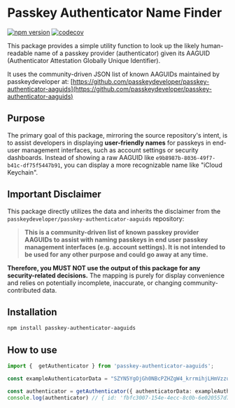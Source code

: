 # Passkey Authenticator Name Finder

[![npm version](https://badge.fury.io/js/passkey-authenticator-aaguids.svg)](https://badge.fury.io/js/passkey-authenticator-aaguids)
[![codecov](https://codecov.io/gh/tarekbeb/passkey-authenticator-aaguids/graph/badge.svg?token=7839BI81E0)](https://codecov.io/gh/tarekbeb/passkey-authenticator-aaguids)

This package provides a simple utility function to look up the likely human-readable name of a passkey provider (authenticator) given its AAGUID (Authenticator Attestation Globally Unique Identifier).

It uses the community-driven JSON list of known AAGUIDs maintained by passkeydeveloper at:
[https://github.com/passkeydeveloper/passkey-authenticator-aaguids](https://github.com/passkeydeveloper/passkey-authenticator-aaguids)

## Purpose

The primary goal of this package, mirroring the source repository's intent, is to assist developers in displaying **user-friendly names** for passkeys in end-user management interfaces, such as account settings or security dashboards. Instead of showing a raw AAGUID like `e9b8987b-8036-49f7-b41c-df75f5447b91`, you can display a more recognizable name like "iCloud Keychain".

## Important Disclaimer

This package directly utilizes the data and inherits the disclaimer from the `passkeydeveloper/passkey-authenticator-aaguids` repository:

> **This is a community-driven list of known passkey provider AAGUIDs to assist with naming passkeys in end user passkey management interfaces (e.g. account settings). It is not intended to be used for any other purpose and could go away at any time.**

**Therefore, you MUST NOT use the output of this package for any security-related decisions.** The mapping is purely for display convenience and relies on potentially incomplete, inaccurate, or changing community-contributed data.

## Installation

```bash
npm install passkey-authenticator-aaguids
```

## How to use

```ts
import {  getAuthenticator } from 'passkey-authenticator-aaguids';

const exampleAuthenticatorData = "SZYN5YgOjGh0NBcPZHZgW4_krrmihjLHmVzzuoMdl2NdAAAAAPv8MAcVTk7MjAtuAgVX170AFBUCgIutOmnd-P3TTsakYoMM292opQECAyYgASFYIGTgM0IiDgO9AqTMSMT1Tdh1sHiL99qEZJ4cdk8vJAyDIlggolBgLLxO9I2q9GuYsa8kBThr8-iXpiO4mL2z_73-Th4"

const authenticator = getAuthenticator({ authenticatorData: exampleAuthenticatorData});
console.log(authenticator) // { id: 'fbfc3007-154e-4ecc-8c0b-6e020557d7bd', name: 'iCloud Keychain' }
```
